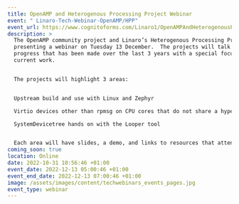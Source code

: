 ```yaml
---
title: OpenAMP and Heterogenous Processing Project Webinar
event: " Linaro-Tech-Webinar-OpenAMP/HPP"
event_url: https://www.cognitoforms.com/Linaro1/OpenAMPAndHeterogenousProcessingProjectWebinar
description: >
  The OpenAMP community project and Linaro’s Heterogenous Processing Project are
  presenting a webinar on Tuesday 13 December.  The projects will talk about
  progress that has been made over the last 3 years with a special focus on
  current work.  


  The projects will highlight 3 areas:


  Upstream build and use with Linux and Zephyr

  Virtio devices other than rpmsg on CPU cores that do not share a hypervisor

  SystemDevicetree hands on with the Looper tool


  Each area will have slides, a demo, and links to resources that attendees can try out on their own after the event. Live Q&A will occur during the event and a Discord channel will be available for people wanting to engage afterward.
coming_soon: true
location: Online
date: 2022-10-31 10:56:46 +01:00
event_date: 2022-12-13 05:00:46 +01:00
event_end_date: 2022-12-13 07:00:46 +01:00
image: /assets/images/content/techwebinars_events_pages.jpg
event_type: webinar
---
```

